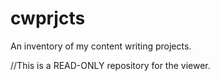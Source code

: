 # cwprjcts
An inventory of my content writing projects.

//This is a READ-ONLY repository for the viewer.

